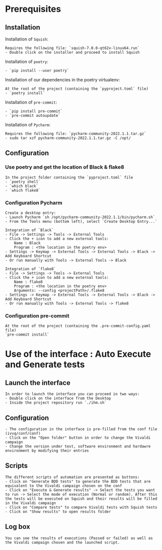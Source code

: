 
# Prerequisites

## Installation
Installation of `Squish`:

    Requires the following file: `squish-7.0.0-qt62x-linux64.run`
    - Double click on the installer and proceed to install Squish

Installation of `poetry`:

    - `pip install --user poetry`

Installation of our dependencies in the poetry virtualenv:

    At the root of the project (containing the `pyproject.toml` file)
    - `poetry install`

Installation of `pre-commit`:

    - `pip install pre-commit`
    - `pre-commit autoupdate`

Installation of `Pycharm`:

    Requires the following file: `pycharm-community-2022.1.1.tar.gz`
    - sudo tar xzf pycharm-community-2022.1.1.tar.gz -C /opt/


## Configuration

### Use poetry and get the location of Black & flake8
    In the project folder containing the `pyproject.toml` file
    - `poetry shell`
    - `which black`
    - `which flake8`

### Configuration Pycharm
    Create a desktop entry:
    - Launch Pycharm `sh /opt/pycharm-community-2022.1.1/bin/pycharm.sh`
    - From the Tools menu (bottom left), select `Create Desktop Entry...`

    Integration of `Black`
    - File -> Settings -> Tools -> External Tools
    - Click the + icon to add a new external tools:
        Name : Black
        Program : <the location in the poetry env>
    - Settings -> Keymap -> External Tools -> External Tools -> Black -> Add Keyboard Shortcut
    - Or run manually with Tools -> External Tools -> Black

    Integration of `flake8`
    - File -> Settings -> Tools -> External Tools
    - Click the + icon to add a new external tools:
        Name : flake8
        Program : <the location in the poetry env>
        Arguments: --config <projectPath>/.flake8
    - Settings -> Keymap -> External Tools -> External Tools -> Black -> Add Keyboard Shortcut
    - Or run manually with Tools -> External Tools -> flake8

### Configuration pre-commit
    At the root of the project (containing the .pre-commit-config.yaml file)
    `pre-commit install`

# Use of the interface : Auto Execute and Generate tests

## Launch the interface
    In order to launch the interface you can proceed in two ways:
    - Double click on the interface from the Desktop
    - Inside the project repository run `./ihm.sh`

## Configuration
    - The configuration in the interface is pre-filled from the conf file (ivvq/conf/conf)
    - Click on the "Open folder" button in order to change the Vivaldi campaign
    - Change the version under test, software environment and hardawre environment by modifying their entries

## Scripts
    The different scripts of automation are presented as buttons:
    - Click on "Generate BDD tests" to generate the BDD tests that are equivalent to the Vivaldi campaign chosen on the conf
    - Click on "Execute & Generate results" -> Select the tests you want to run -> Select the mode of execution (Normal or random). After this the tests will be executed on Squish and their results will be filled in the Vivaldi campaign
    - Click on "Compare tests" to compare Vivaldi tests with Squish tests
    - Click on "Show results" to open results folder

## Log box
    You can see the results of executions (Passed or failed) as well as the Vivaldi campaign chosen and the launched script.